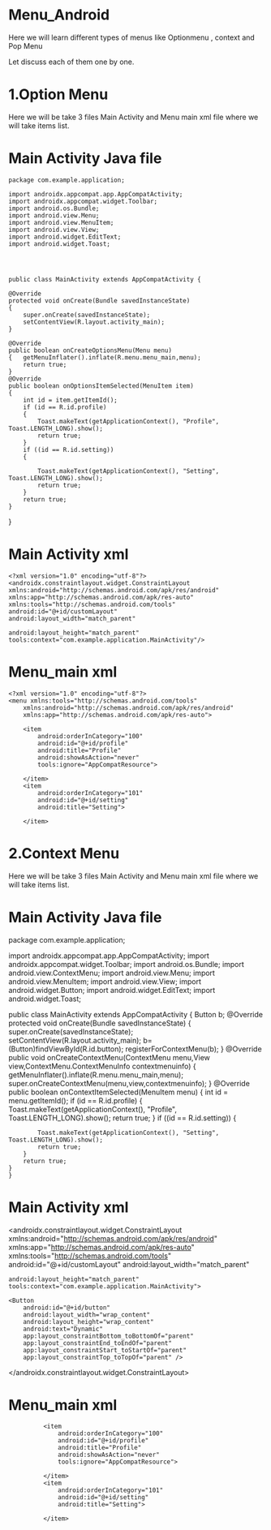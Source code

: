 # Menu_Android

Here we will learn different types of menus like Optionmenu , context and Pop Menu  

Let discuss each of them one by one.

# 1.Option Menu 

Here we will be take 3 files Main Activity and Menu main xml file where we will take items list.

# Main Activity Java file 

    package com.example.application;

    import androidx.appcompat.app.AppCompatActivity;
    import androidx.appcompat.widget.Toolbar;
    import android.os.Bundle;
    import android.view.Menu;
    import android.view.MenuItem;
    import android.view.View;
    import android.widget.EditText;
    import android.widget.Toast;




    public class MainActivity extends AppCompatActivity {

    @Override
    protected void onCreate(Bundle savedInstanceState)
    {
        super.onCreate(savedInstanceState);
        setContentView(R.layout.activity_main);
    }

    @Override
    public boolean onCreateOptionsMenu(Menu menu)
    {   getMenuInflater().inflate(R.menu.menu_main,menu);
        return true;
    }
    @Override
    public boolean onOptionsItemSelected(MenuItem item)
    {
        int id = item.getItemId();
        if (id == R.id.profile)
        {
            Toast.makeText(getApplicationContext(), "Profile", Toast.LENGTH_LONG).show();
            return true;
        }
        if ((id == R.id.setting))
        {

            Toast.makeText(getApplicationContext(), "Setting", Toast.LENGTH_LONG).show();
            return true;
        }
        return true;
    }

}

# Main Activity xml

    <?xml version="1.0" encoding="utf-8"?>
    <androidx.constraintlayout.widget.ConstraintLayout xmlns:android="http://schemas.android.com/apk/res/android"
    xmlns:app="http://schemas.android.com/apk/res-auto"
    xmlns:tools="http://schemas.android.com/tools"
    android:id="@+id/customLayout"
    android:layout_width="match_parent"

    android:layout_height="match_parent"
    tools:context="com.example.application.MainActivity"/>
    
 # Menu_main xml
 
 
 
 
    <?xml version="1.0" encoding="utf-8"?>
    <menu xmlns:tools="http://schemas.android.com/tools"
        xmlns:android="http://schemas.android.com/apk/res/android"
        xmlns:app="http://schemas.android.com/apk/res-auto">

        <item
            android:orderInCategory="100"
            android:id="@+id/profile"
            android:title="Profile"
            android:showAsAction="never"
            tools:ignore="AppCompatResource">

        </item>
        <item
            android:orderInCategory="101"
            android:id="@+id/setting"
            android:title="Setting">

        </item>

</menu>
 
# 2.Context Menu 

Here we will be take 3 files Main Activity and Menu main xml file where we will take items list.

# Main Activity Java file 

package com.example.application;

import androidx.appcompat.app.AppCompatActivity;
import androidx.appcompat.widget.Toolbar;
import android.os.Bundle;
import android.view.ContextMenu;
import android.view.Menu;
import android.view.MenuItem;
import android.view.View;
import android.widget.Button;
import android.widget.EditText;
import android.widget.Toast;




public class MainActivity extends AppCompatActivity {
    Button b;
    @Override
    protected void onCreate(Bundle savedInstanceState)
    {
        super.onCreate(savedInstanceState);
        setContentView(R.layout.activity_main);
        b=(Button)findViewById(R.id.button);
        registerForContextMenu(b);
    }
    @Override
    public void onCreateContextMenu(ContextMenu menu,View view,ContextMenu.ContextMenuInfo contextmenuinfo)
    {
        getMenuInflater().inflate(R.menu.menu_main,menu);
        super.onCreateContextMenu(menu,view,contextmenuinfo);
    }
    @Override
    public boolean onContextItemSelected(MenuItem menu)
    {
        int id = menu.getItemId();
        if (id == R.id.profile)
        {
            Toast.makeText(getApplicationContext(), "Profile", Toast.LENGTH_LONG).show();
            return true;
        }
        if ((id == R.id.setting))
        {

            Toast.makeText(getApplicationContext(), "Setting", Toast.LENGTH_LONG).show();
            return true;
        }
        return true;
    }
    }
   
# Main Activity xml

<?xml version="1.0" encoding="utf-8"?>
<androidx.constraintlayout.widget.ConstraintLayout xmlns:android="http://schemas.android.com/apk/res/android"
    xmlns:app="http://schemas.android.com/apk/res-auto"
    xmlns:tools="http://schemas.android.com/tools"
    android:id="@+id/customLayout"
    android:layout_width="match_parent"

    android:layout_height="match_parent"
    tools:context="com.example.application.MainActivity">

    <Button
        android:id="@+id/button"
        android:layout_width="wrap_content"
        android:layout_height="wrap_content"
        android:text="Dynamic"
        app:layout_constraintBottom_toBottomOf="parent"
        app:layout_constraintEnd_toEndOf="parent"
        app:layout_constraintStart_toStartOf="parent"
        app:layout_constraintTop_toTopOf="parent" />
</androidx.constraintlayout.widget.ConstraintLayout>


 # Menu_main xml
 
 <?xml version="1.0" encoding="utf-8"?>
<menu xmlns:tools="http://schemas.android.com/tools"
        xmlns:android="http://schemas.android.com/apk/res/android"
        xmlns:app="http://schemas.android.com/apk/res-auto">

        <item
            android:orderInCategory="100"
            android:id="@+id/profile"
            android:title="Profile"
            android:showAsAction="never"
            tools:ignore="AppCompatResource">

        </item>
        <item
            android:orderInCategory="101"
            android:id="@+id/setting"
            android:title="Setting">

        </item>

</menu>

